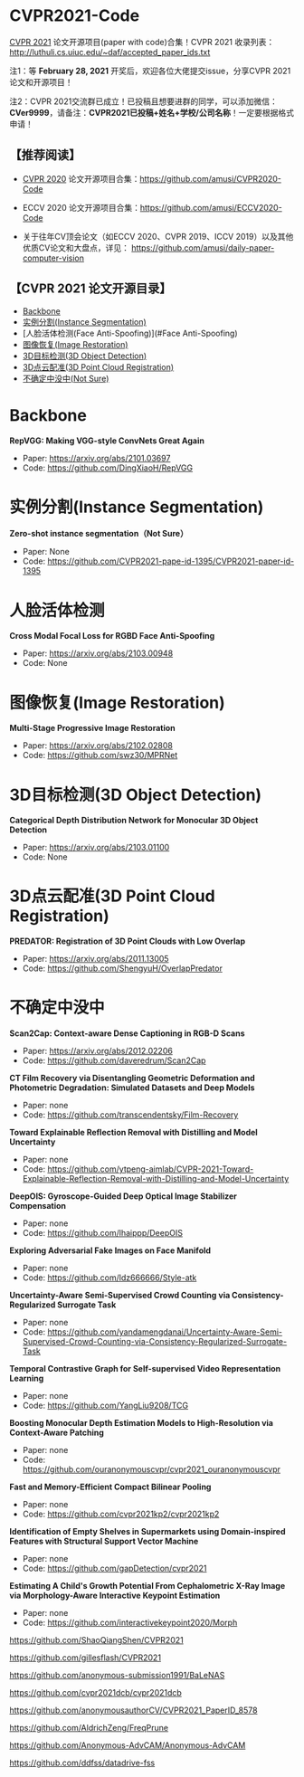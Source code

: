 # CVPR2021-Code
[CVPR 2021](http://cvpr2021.thecvf.com/) 论文开源项目(paper with code)合集！CVPR 2021 收录列表：http://luthuli.cs.uiuc.edu/~daf/accepted_paper_ids.txt

注1：等 **February 28, 2021** 开奖后，欢迎各位大佬提交issue，分享CVPR 2021论文和开源项目！

注2：CVPR 2021交流群已成立！已投稿且想要进群的同学，可以添加微信：**CVer9999**，请备注：**CVPR2021已投稿+姓名+学校/公司名称**！一定要根据格式申请！

## 【推荐阅读】

- [CVPR 2020](https://openaccess.thecvf.com/CVPR2020) 论文开源项目合集：https://github.com/amusi/CVPR2020-Code
- ECCV 2020 论文开源项目合集：https://github.com/amusi/ECCV2020-Code

- 关于往年CV顶会论文（如ECCV 2020、CVPR 2019、ICCV 2019）以及其他优质CV论文和大盘点，详见： https://github.com/amusi/daily-paper-computer-vision

## 【CVPR 2021 论文开源目录】

- [Backbone](#Backbone)
- [实例分割(Instance Segmentation)](#Instance-Segmentation)
- [人脸活体检测(Face Anti-Spoofing)](#Face Anti-Spoofing)
- [图像恢复(Image Restoration)](#Image-Restoration)
- [3D目标检测(3D Object Detection)](#3D-Object-Detection)
- [3D点云配准(3D Point Cloud Registration)](#3D-PointCloud)
- [不确定中没中(Not Sure)](#Not-Sure)

<a name="Backbone"></a>

# Backbone

**RepVGG: Making VGG-style ConvNets Great Again**

- Paper: https://arxiv.org/abs/2101.03697
- Code: https://github.com/DingXiaoH/RepVGG

<a name="Instance-Segmentation"></a>

# 实例分割(Instance Segmentation)

**Zero-shot instance segmentation（Not Sure）**

- Paper: None
- Code: https://github.com/CVPR2021-pape-id-1395/CVPR2021-paper-id-1395

<a name=" Face Anti-Spoofing"></a>

# 人脸活体检测

**Cross Modal Focal Loss for RGBD Face Anti-Spoofing**

- Paper: https://arxiv.org/abs/2103.00948
- Code: None

<a name="Image-Restoration"></a>

# 图像恢复(Image Restoration)

**Multi-Stage Progressive Image Restoration**

- Paper: https://arxiv.org/abs/2102.02808
- Code: https://github.com/swz30/MPRNet

<a name="3D-Object-Detection"></a>

# 3D目标检测(3D Object Detection)

**Categorical Depth Distribution Network for Monocular 3D Object Detection**

- Paper: https://arxiv.org/abs/2103.01100
- Code: None

<a name="3D-PointCloud"></a>

# 3D点云配准(3D Point Cloud Registration)

**PREDATOR: Registration of 3D Point Clouds with Low Overlap**

- Paper: https://arxiv.org/abs/2011.13005
- Code: https://github.com/ShengyuH/OverlapPredator

<a name="Not-Sure"></a>

# 不确定中没中

**Scan2Cap: Context-aware Dense Captioning in RGB-D Scans**

- Paper: https://arxiv.org/abs/2012.02206
- Code: https://github.com/daveredrum/Scan2Cap

**CT Film Recovery via Disentangling Geometric Deformation and Photometric Degradation: Simulated Datasets and Deep Models**

- Paper: none
- Code: https://github.com/transcendentsky/Film-Recovery

**Toward Explainable Reflection Removal with Distilling and Model Uncertainty**

- Paper: none
- Code: https://github.com/ytpeng-aimlab/CVPR-2021-Toward-Explainable-Reflection-Removal-with-Distilling-and-Model-Uncertainty

**DeepOIS: Gyroscope-Guided Deep Optical Image Stabilizer Compensation**

- Paper: none
- Code: https://github.com/lhaippp/DeepOIS

**Exploring Adversarial Fake Images on Face Manifold**

- Paper: none
- Code: https://github.com/ldz666666/Style-atk

**Uncertainty-Aware Semi-Supervised Crowd Counting via Consistency-Regularized Surrogate Task**

- Paper: none
- Code: https://github.com/yandamengdanai/Uncertainty-Aware-Semi-Supervised-Crowd-Counting-via-Consistency-Regularized-Surrogate-Task

**Temporal Contrastive Graph for Self-supervised Video Representation Learning**

- Paper: none
- Code: https://github.com/YangLiu9208/TCG

**Boosting Monocular Depth Estimation Models to High-Resolution via Context-Aware Patching**

- Paper: none
- Code: https://github.com/ouranonymouscvpr/cvpr2021_ouranonymouscvpr

**Fast and Memory-Efficient Compact Bilinear Pooling**

- Paper: none
- Code: https://github.com/cvpr2021kp2/cvpr2021kp2

**Identification of Empty Shelves in Supermarkets using Domain-inspired Features with Structural Support Vector Machine**

- Paper: none
- Code: https://github.com/gapDetection/cvpr2021

 **Estimating A Child's Growth Potential From Cephalometric X-Ray Image via Morphology-Aware Interactive Keypoint Estimation** 

- Paper: none
- Code: https://github.com/interactivekeypoint2020/Morph

https://github.com/ShaoQiangShen/CVPR2021

https://github.com/gillesflash/CVPR2021

https://github.com/anonymous-submission1991/BaLeNAS

https://github.com/cvpr2021dcb/cvpr2021dcb

https://github.com/anonymousauthorCV/CVPR2021_PaperID_8578

https://github.com/AldrichZeng/FreqPrune

https://github.com/Anonymous-AdvCAM/Anonymous-AdvCAM

https://github.com/ddfss/datadrive-fss

